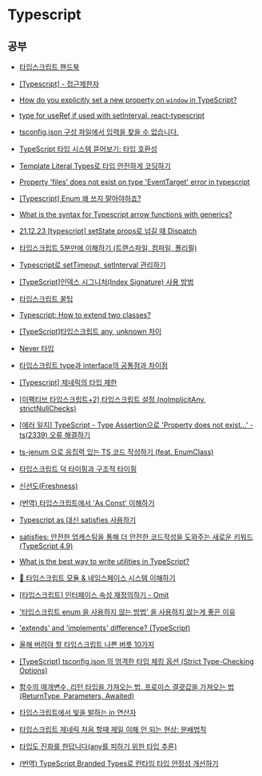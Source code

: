 # Typescript

## 공부

- [타입스크립트 핸드북](https://joshua1988.github.io/ts/intro.html)

- [[Typescript] - 접근제한자](https://tuhbm.github.io/2019/02/27/accessModifier/)

- [How do you explicitly set a new property on `window` in TypeScript?](https://stackoverflow.com/questions/12709074/how-do-you-explicitly-set-a-new-property-on-window-in-typescript)

- [type for useRef if used with setInterval, react-typescript](https://stackoverflow.com/questions/65638439/type-for-useref-if-used-with-setinterval-react-typescript)

- [tsconfig.json 구성 파일에서 입력을 찾을 수 없습니다.](https://velog.io/@heony/tsconfig.json-input-error)

- [TypeScript 타입 시스템 뜯어보기: 타입 호환성](https://toss.tech/article/typescript-type-compatibility)

- [Template Literal Types로 타입 안전하게 코딩하기](https://toss.tech/article/template-literal-types)

- [Property 'files' does not exist on type 'EventTarget' error in typescript](https://stackoverflow.com/questions/43176560/property-files-does-not-exist-on-type-eventtarget-error-in-typescript)

- [[Typescript] Enum 왜 쓰지 말아야하죠?](https://velog.io/@sensecodevalue/Typescript-Enum-%EC%99%9C-%EC%93%B0%EC%A7%80-%EB%A7%90%EC%95%84%EC%95%BC%ED%95%98%EC%A3%A0)

- [What is the syntax for Typescript arrow functions with generics?](https://stackoverflow.com/questions/32308370/what-is-the-syntax-for-typescript-arrow-functions-with-generics)

- [21.12.23 [typescript] setState props로 넘길 때 Dispatch](https://jemerald.tistory.com/127)

- [타입스크립트 5분만에 이해하기 (트랜스파일, 컴파일, 폴리필)](https://www.youtube.com/watch?v=9K4EL1jeSmk)

- [Typescript로 setTimeout, setInterval 관리하기](https://www.zodaland.com/tip/11)

- [[TypeScript]인덱스 시그니처(Index Signature) 사용 방법](https://developer-talk.tistory.com/297)

- [타입스크립트 꿀팁](https://fe-developers.kakaoent.com/2021/211012-typescript-tip/)

- [Typescript: How to extend two classes?](https://stackoverflow.com/questions/26948400/typescript-how-to-extend-two-classes)

- [[TypeScript]타입스크립트 any, unknown 차이](https://developer-talk.tistory.com/198)

- [Never 타입](https://radlohead.gitbook.io/typescript-deep-dive/type-system/never)

- [타입스크립트 type과 interface의 공통점과 차이점](https://yceffort.kr/2021/03/typescript-interface-vs-type)

- [[Typescript] 제네릭의 타입 제한](https://joylee-developer.tistory.com/199)

- [[이펙티브 타입스크립트+2] 타입스크립트 설정 (noImplicitAny, strictNullChecks)](https://junghyunkim.tistory.com/entry/이펙티브-타입스크립트2-타입스크립트-설정-noImplicitAny-strictNullChecks)

- [[에러 일지] TypeScript - Type Assertion으로 'Property does not exist...' - ts(2339) 오류 해결하기](https://velog.io/@nemo/typescript-type-assertion)

- [ts-jenum 으로 응집력 있는 TS 코드 작성하기 (feat. EnumClass)](https://jojoldu.tistory.com/621)

- [타입스크립트 덕 타이핑과 구조적 타이핑](https://sambalim.tistory.com/158)

- [신선도(Freshness)](https://radlohead.gitbook.io/typescript-deep-dive/type-system/freshness)

- [(번역) 타입스크립트에서 'As Const' 이해하기](https://soobing.github.io/typescript/typescript-as-const/)

- [Typescript as 대신 satisfies 사용하기](https://ko-de-dev-green.tistory.com/110)

- [satisfies: 안전한 업캐스팅을 통해 더 안전한 코드작성을 도와주는 새로운 키워드(TypeScript 4.9)](https://engineering.ab180.co/stories/satisfies-safe-upcasting)

- [What is the best way to write utilities in TypeScript?](https://olegvaraksin.medium.com/what-is-the-best-way-to-write-utilities-in-typescript-e3cae916fe30)

- [📘 타입스크립트 모듈 & 네임스페이스 시스템 이해하기](https://inpa.tistory.com/entry/TS-%F0%9F%93%98-%ED%83%80%EC%9E%85%EC%8A%A4%ED%81%AC%EB%A6%BD%ED%8A%B8-%EB%AA%A8%EB%93%88-%EB%84%A4%EC%9E%84%EC%8A%A4%ED%8E%98%EC%9D%B4%EC%8A%A4-%EC%8B%9C%EC%8A%A4%ED%85%9C-%EC%9D%B4%ED%95%B4%ED%95%98%EA%B8%B0)

- [[타입스크립트] 인터페이스 속성 재정의하기 - Omit](https://cheeseb.github.io/typescript/typescript-utility-omit/)

- ['타입스크립트 enum 을 사용하지 않는 방법' 을 사용하지 않는게 좋은 이유](https://velog.io/@vraimentres/typescript-enum)

- ['extends' and 'implements' difference? (TypeScript)](https://stackoverflow.com/questions/38834625/extends-and-implements-difference-typescript)

- [올해 버려야 할 타입스크립트 나쁜 버릇 10가지](https://ui.toast.com/weekly-pick/ko_20210217)

- [[TypeScript] tsconfig.json 의 엄격한 타입 체킹 옵션 (Strict Type-Checking Options)](https://velog.io/@hailieejkim/TypeScript-tsconfig.json-%EC%9D%98-%EC%97%84%EA%B2%A9%ED%95%9C-%ED%83%80%EC%9E%85-%EC%B2%B4%ED%82%B9-%EC%98%B5%EC%85%98-Strict-Type-Checking-Options)

- [함수의 매개변수, 리턴 타입을 가져오는 법. 프로미스 결괏값을 가져오는 법(ReturnType, Parameters, Awaited)](https://www.youtube.com/shorts/RCywqx-rQJU)

- [타입스크립트에서 빛을 발하는 in 연산자](https://www.youtube.com/shorts/QOBRVm6cdtw)

- [타입스크립트 제네릭 처음 할때 제일 이해 안 되는 현상: 분배법칙](https://youtube.com/shorts/XCFYoXlbgQ0?si=z-OonM4NlX0LSrN0)

- [타입도 진화를 한답니다(any를 피하기 위한 타입 추론)](https://youtube.com/shorts/2odbvMihuGs?si=30SmwgA4vGDw4DJD)

- [(번역) TypeScript Branded Types로 런타임 타입 안정성 개선하기](https://siosio3103.medium.com/typescript-branded-types%EB%A1%9C-%EB%9F%B0%ED%83%80%EC%9E%84-%ED%83%80%EC%9E%85-%EC%95%88%EC%A0%95%EC%84%B1-%EA%B0%9C%EC%84%A0%ED%95%98%EA%B8%B0-768222c8df0d)
